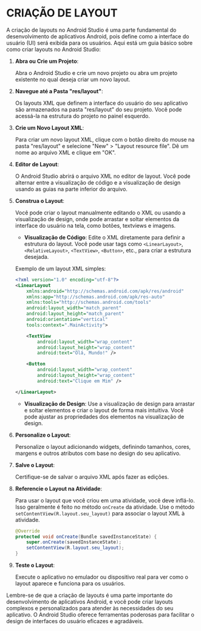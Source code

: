 # CRIAÇÃO DE LAYOUT
A criação de layouts no Android Studio é uma parte fundamental do desenvolvimento de aplicativos Android, pois define como a interface do usuário (UI) será exibida para os usuários. Aqui está um guia básico sobre como criar layouts no Android Studio:

1. **Abra ou Crie um Projeto**:

   Abra o Android Studio e crie um novo projeto ou abra um projeto existente no qual deseja criar um novo layout.

2. **Navegue até a Pasta "res/layout"**:

   Os layouts XML que definem a interface do usuário do seu aplicativo são armazenados na pasta "res/layout" do seu projeto. Você pode acessá-la na estrutura do projeto no painel esquerdo.

3. **Crie um Novo Layout XML**:

   Para criar um novo layout XML, clique com o botão direito do mouse na pasta "res/layout" e selecione "New" > "Layout resource file". Dê um nome ao arquivo XML e clique em "OK".

4. **Editor de Layout**:

   O Android Studio abrirá o arquivo XML no editor de layout. Você pode alternar entre a visualização de código e a visualização de design usando as guias na parte inferior do arquivo.

5. **Construa o Layout**:

   Você pode criar o layout manualmente editando o XML ou usando a visualização de design, onde pode arrastar e soltar elementos da interface do usuário na tela, como botões, textviews e imagens.

   - **Visualização de Código**: Edite o XML diretamente para definir a estrutura do layout. Você pode usar tags como `<LinearLayout>`, `<RelativeLayout>`, `<TextView>`, `<Button>`, etc., para criar a estrutura desejada.

   Exemplo de um layout XML simples:

   ```xml
   <?xml version="1.0" encoding="utf-8"?>
   <LinearLayout
       xmlns:android="http://schemas.android.com/apk/res/android"
       xmlns:app="http://schemas.android.com/apk/res-auto"
       xmlns:tools="http://schemas.android.com/tools"
       android:layout_width="match_parent"
       android:layout_height="match_parent"
       android:orientation="vertical"
       tools:context=".MainActivity">

       <TextView
           android:layout_width="wrap_content"
           android:layout_height="wrap_content"
           android:text="Olá, Mundo!" />

       <Button
           android:layout_width="wrap_content"
           android:layout_height="wrap_content"
           android:text="Clique em Mim" />

   </LinearLayout>
   ```

   - **Visualização de Design**: Use a visualização de design para arrastar e soltar elementos e criar o layout de forma mais intuitiva. Você pode ajustar as propriedades dos elementos na visualização de design.

6. **Personalize o Layout**:

   Personalize o layout adicionando widgets, definindo tamanhos, cores, margens e outros atributos com base no design do seu aplicativo.

7. **Salve o Layout**:

   Certifique-se de salvar o arquivo XML após fazer as edições.

8. **Referencie o Layout na Atividade**:

   Para usar o layout que você criou em uma atividade, você deve inflá-lo. Isso geralmente é feito no método `onCreate` da atividade. Use o método `setContentView(R.layout.seu_layout)` para associar o layout XML à atividade.

   ```java
   @Override
   protected void onCreate(Bundle savedInstanceState) {
       super.onCreate(savedInstanceState);
       setContentView(R.layout.seu_layout);
   }
   ```

9. **Teste o Layout**:

   Execute o aplicativo no emulador ou dispositivo real para ver como o layout aparece e funciona para os usuários.

Lembre-se de que a criação de layouts é uma parte importante do desenvolvimento de aplicativos Android, e você pode criar layouts complexos e personalizados para atender às necessidades do seu aplicativo. O Android Studio oferece ferramentas poderosas para facilitar o design de interfaces do usuário eficazes e agradáveis.